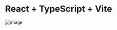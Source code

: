 # React + TypeScript + Vite
![image](https://github.com/Pavithra-1502/markdown-previewer/assets/77700246/8a74a731-74c9-4dfc-8339-6096878444f5)
